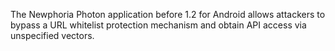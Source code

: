 The Newphoria Photon application before 1.2 for Android allows attackers to bypass a URL whitelist protection mechanism and obtain API access via unspecified vectors.